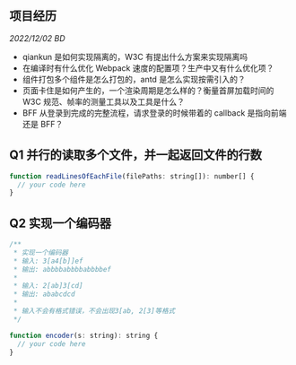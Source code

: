 ## 项目经历

_2022/12/02 BD_

- qiankun 是如何实现隔离的，W3C 有提出什么方案来实现隔离吗
- 在编译时有什么优化 Webpack 速度的配置项？生产中又有什么优化项？
- 组件打包多个组件是怎么打包的，antd 是怎么实现按需引入的？
- 页面卡住是如何产生的，一个渲染周期是怎么样的？衡量首屏加载时间的 W3C 规范、帧率的测量工具以及工具是什么？
- BFF 从登录到完成的完整流程，请求登录的时候带着的 callback 是指向前端还是 BFF？

## Q1 并行的读取多个文件，并一起返回文件的行数

```js
function readLinesOfEachFile(filePaths: string[]): number[] {
  // your code here
}
```

## Q2 实现一个编码器

```js
/**
 * 实现一个编码器
 * 输入: 3[a4[b]]ef
 * 输出: abbbbabbbbabbbbef
 *
 * 输入: 2[ab]3[cd]
 * 输出: ababcdcd
 *
 * 输入不会有格式错误，不会出现3[ab, 2[3]等格式
 */

function encoder(s: string): string {
  // your code here
}
```
